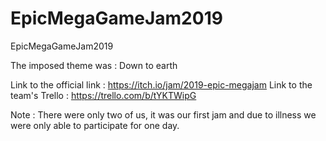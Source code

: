 # EpicMegaGameJam2019
EpicMegaGameJam2019

The imposed theme was : Down to earth

Link to the official link : https://itch.io/jam/2019-epic-megajam
Link to the team's Trello : https://trello.com/b/tYKTWipG

Note :
There were only two of us, it was our first jam and due to illness we were only able to participate for one day.

